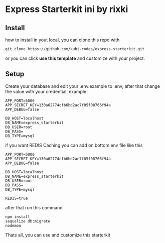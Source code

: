 # Express Starterkit ini  by rixki

## Install

how to install in yout local, you can clone this repo with

``` git clone https://github.com/kubi-codes/express-starterkit.git ```

or you can click <b>use this template</b> and customize with your project.

## Setup

Create your database and edit your .env.example to .env, after that change the value with your credential, example:
```
APP_PORT=5000
APP_SECRET_KEY=130a62774cfb6bd2ac7f05f08766f94a
APP_DEBUG=false

DB_HOST=localhost
DB_NAME=express_starterkit
DB_USER=root
DB_PASS=
DB_TYPE=mysql
```

if you want REDIS Caching you can add on bottom env file like this
```
APP_PORT=5000
APP_SECRET_KEY=130a62774cfb6bd2ac7f05f08766f94a
APP_DEBUG=false

DB_HOST=localhost
DB_NAME=express_starterkit
DB_USER=root
DB_PASS=
DB_TYPE=mysql

REDIS=true
```

after that run this command

```
npm install
sequelize db:migrate
nodemon
```
Thats all, you can use and customize this starterkit
